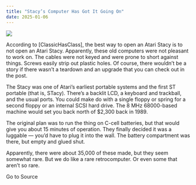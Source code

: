 ```yaml
---
title: "Stacy’s Computer Has Got It Going On"
date: 2025-01-06
---
```


![](https://hackaday.com/wp-content/uploads/2025/01/stacy.png?w=800)

According to \[ClassicHasClass\], the best way to open an Atari Stacy is to not open an Atari Stacy. Apparently, these old computers were not pleasant to work on. The cables were not keyed and were prone to short against things. Screws easily strip out plastic holes. Of course, there wouldn’t be a story if there wasn’t a teardown and an upgrade that you can check out in the post.

The Stacy was one of Atari’s earliest portable systems and the first ST portable (that is, STacy). There’s a backlit LCD, a keyboard and trackball, and the usual ports. You could make do with a single floppy or spring for a second floppy or an internal SCSI hard drive. The 8 MHz 68000-based machine would set you back north of $2,300 back in 1989.

The original plan was to run the thing on C-cell batteries, but that would give you about 15 minutes of operation. They finally decided it was a luggable — you’d have to plug it into the wall. The battery compartment was there, but empty and glued shut.

Apparently, there were about 35,000 of these made, but they seem somewhat rare. But we do like a rare retrocomputer. Or even some that aren’t so rare.

Go to Source
